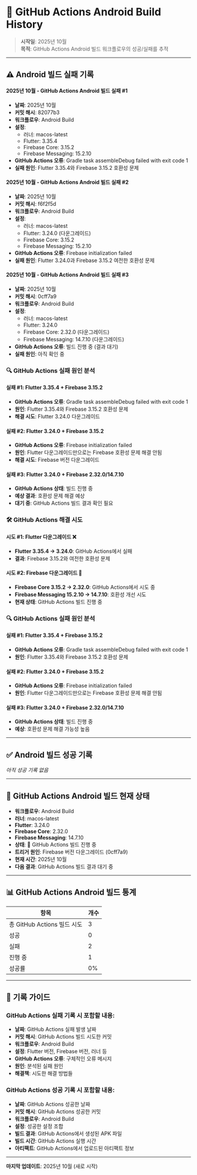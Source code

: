 # 🤖 GitHub Actions Android Build History

> **시작일**: 2025년 10월  
> **목적**: GitHub Actions Android 빌드 워크플로우의 성공/실패를 추적

---

## ⚠️ **Android 빌드 실패 기록**

#### 2025년 10월 - GitHub Actions Android 빌드 실패 #1
- **날짜**: 2025년 10월
- **커밋 해시**: 82077b3
- **워크플로우**: Android Build
- **설정**: 
  - 러너: macos-latest
  - Flutter: 3.35.4
  - Firebase Core: 3.15.2
  - Firebase Messaging: 15.2.10
- **GitHub Actions 오류**: Gradle task assembleDebug failed with exit code 1
- **실패 원인**: Flutter 3.35.4와 Firebase 3.15.2 호환성 문제

#### 2025년 10월 - GitHub Actions Android 빌드 실패 #2
- **날짜**: 2025년 10월
- **커밋 해시**: f6f2f5d
- **워크플로우**: Android Build
- **설정**: 
  - 러너: macos-latest
  - Flutter: 3.24.0 (다운그레이드)
  - Firebase Core: 3.15.2
  - Firebase Messaging: 15.2.10
- **GitHub Actions 오류**: Firebase initialization failed
- **실패 원인**: Flutter 3.24.0과 Firebase 3.15.2 여전한 호환성 문제

#### 2025년 10월 - GitHub Actions Android 빌드 실패 #3
- **날짜**: 2025년 10월
- **커밋 해시**: 0cff7a9
- **워크플로우**: Android Build
- **설정**: 
  - 러너: macos-latest
  - Flutter: 3.24.0
  - Firebase Core: 2.32.0 (다운그레이드)
  - Firebase Messaging: 14.7.10 (다운그레이드)
- **GitHub Actions 오류**: 빌드 진행 중 (결과 대기)
- **실패 원인**: 아직 확인 중
### 🔍 **GitHub Actions 실패 원인 분석**

#### **실패 #1: Flutter 3.35.4 + Firebase 3.15.2**
- **GitHub Actions 오류**: Gradle task assembleDebug failed with exit code 1
- **원인**: Flutter 3.35.4와 Firebase 3.15.2 호환성 문제
- **해결 시도**: Flutter 3.24.0 다운그레이드

#### **실패 #2: Flutter 3.24.0 + Firebase 3.15.2**
- **GitHub Actions 오류**: Firebase initialization failed
- **원인**: Flutter 다운그레이드만으로는 Firebase 호환성 문제 해결 안됨
- **해결 시도**: Firebase 버전 다운그레이드

#### **실패 #3: Flutter 3.24.0 + Firebase 2.32.0/14.7.10**
- **GitHub Actions 상태**: 빌드 진행 중
- **예상 결과**: 호환성 문제 해결 예상
- **대기 중**: GitHub Actions 빌드 결과 확인 필요
### 🛠️ **GitHub Actions 해결 시도**

#### **시도 #1: Flutter 다운그레이드** ❌
- **Flutter 3.35.4 → 3.24.0**: GitHub Actions에서 실패
- **결과**: Firebase 3.15.2와 여전한 호환성 문제

#### **시도 #2: Firebase 다운그레이드** 🔄
- **Firebase Core 3.15.2 → 2.32.0**: GitHub Actions에서 시도 중
- **Firebase Messaging 15.2.10 → 14.7.10**: 호환성 개선 시도
- **현재 상태**: GitHub Actions 빌드 진행 중

### 🔍 **GitHub Actions 실패 원인 분석**

#### **실패 #1: Flutter 3.35.4 + Firebase 3.15.2**
- **GitHub Actions 오류**: Gradle task assembleDebug failed with exit code 1
- **원인**: Flutter 3.35.4와 Firebase 3.15.2 호환성 문제

#### **실패 #2: Flutter 3.24.0 + Firebase 3.15.2**
- **GitHub Actions 오류**: Firebase initialization failed
- **원인**: Flutter 다운그레이드만으로는 Firebase 호환성 문제 해결 안됨

#### **실패 #3: Flutter 3.24.0 + Firebase 2.32.0/14.7.10**
- **GitHub Actions 상태**: 빌드 진행 중
- **예상**: 호환성 문제 해결 가능성 높음

---

## ✅ **Android 빌드 성공 기록**

*아직 성공 기록 없음*

---

## 🔄 **GitHub Actions Android 빌드 현재 상태**

- **워크플로우**: Android Build
- **러너**: macos-latest
- **Flutter**: 3.24.0
- **Firebase Core**: 2.32.0
- **Firebase Messaging**: 14.7.10
- **상태**: 🔄 GitHub Actions 빌드 진행 중
- **트리거 원인**: Firebase 버전 다운그레이드 (0cff7a9)
- **현재 시간**: 2025년 10월
- **다음 결과**: GitHub Actions 빌드 결과 대기 중

---

## 📊 **GitHub Actions Android 빌드 통계**

| 항목 | 개수 |
|------|------|
| 총 GitHub Actions 빌드 시도 | 3 |
| 성공 | 0 |
| 실패 | 2 |
| 진행 중 | 1 |
| 성공률 | 0% |

---

## 📝 **기록 가이드**

### GitHub Actions 실패 기록 시 포함할 내용:
- **날짜**: GitHub Actions 실패 발생 날짜
- **커밋 해시**: GitHub Actions 빌드 시도한 커밋
- **워크플로우**: Android Build
- **설정**: Flutter 버전, Firebase 버전, 러너 등
- **GitHub Actions 오류**: 구체적인 오류 메시지
- **원인**: 분석된 실패 원인
- **해결책**: 시도한 해결 방법들

### GitHub Actions 성공 기록 시 포함할 내용:
- **날짜**: GitHub Actions 성공한 날짜
- **커밋 해시**: GitHub Actions 성공한 커밋
- **워크플로우**: Android Build
- **설정**: 성공한 설정 조합
- **빌드 결과**: GitHub Actions에서 생성된 APK 파일
- **빌드 시간**: GitHub Actions 실행 시간
- **아티팩트**: GitHub Actions에서 업로드된 아티팩트 정보

---

**마지막 업데이트**: 2025년 10월 (새로 시작)
